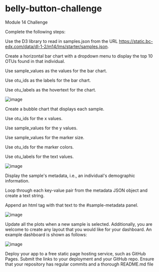 # belly-button-challenge
Module 14 Challenge

Complete the following steps:

Use the D3 library to read in samples.json from the URL https://static.bc-edx.com/data/dl-1-2/m14/lms/starter/samples.json.

Create a horizontal bar chart with a dropdown menu to display the top 10 OTUs found in that individual.

Use sample_values as the values for the bar chart.

Use otu_ids as the labels for the bar chart.

Use otu_labels as the hovertext for the chart.

![image](https://github.com/natlopz/belly-button-challenge/assets/152227662/3f3d7820-8c3f-4221-a660-4b22f7750afc)

Create a bubble chart that displays each sample.

Use otu_ids for the x values.

Use sample_values for the y values.

Use sample_values for the marker size.

Use otu_ids for the marker colors.

Use otu_labels for the text values.

![image](https://github.com/natlopz/belly-button-challenge/assets/152227662/1a195e47-6ae9-461d-82d7-a69c74b680ea)

Display the sample's metadata, i.e., an individual's demographic information.

Loop through each key-value pair from the metadata JSON object and create a text string.

Append an html tag with that text to the #sample-metadata panel.

![image](https://github.com/natlopz/belly-button-challenge/assets/152227662/cb14850e-99b2-487c-9f75-320e00b2ee14)

Update all the plots when a new sample is selected. Additionally, you are welcome to create any layout that you would like for your dashboard. An example dashboard is shown as follows:

![image](https://github.com/natlopz/belly-button-challenge/assets/152227662/92e3f1cd-7457-4264-89af-defe358bd614)

Deploy your app to a free static page hosting service, such as GitHub Pages. Submit the links to your deployment and your GitHub repo. Ensure that your repository has regular commits and a thorough README.md file



